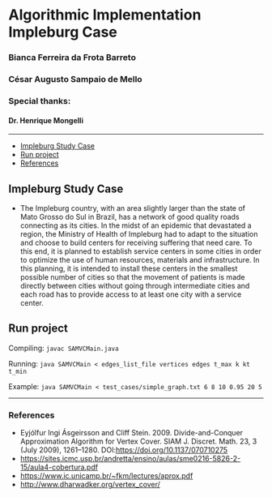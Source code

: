 # Algorithmic Implementation Impleburg Case

### Bianca Ferreira da Frota Barreto

### César Augusto Sampaio de Mello

### Special thanks:

#### Dr. Henrique Mongelli

---

- [Impleburg Study Case](#impleburg-study-case)
- [Run project](#run-project)
- [References](#references)

## Impleburg Study Case

- The Impleburg country, with an area slightly larger than the state of Mato Grosso do Sul
  in Brazil, has a network of good quality roads connecting as its cities. In the midst of an epidemic that devastated a region, the Ministry of Health of Impleburg had to adapt to the situation and choose to build centers for receiving suffering that need care. To this end, it is planned to establish service centers in some cities in order to optimize the use of human resources, materials and infrastructure. In this planning, it is intended to install these centers in the smallest possible number of cities so that the movement of patients is made directly between cities without going through intermediate cities and each road has to provide access to at least one city with a service center.

## Run project

Compiling:
`javac SAMVCMain.java`

Running:
`java SAMVCMain < edges_list_file vertices edges t_max k kt t_min`

Example:
`java SAMVCMain < test_cases/simple_graph.txt 6 8 10 0.95 20 5`

---

### References

- Eyjólfur Ingi Ásgeirsson and Cliff Stein. 2009. Divide-and-Conquer Approximation Algorithm for Vertex Cover. SIAM J. Discret. Math. 23, 3 (July 2009), 1261–1280. DOI:https://doi.org/10.1137/070710275
- https://sites.icmc.usp.br/andretta/ensino/aulas/sme0216-5826-2-15/aula4-cobertura.pdf
- https://www.ic.unicamp.br/~fkm/lectures/aprox.pdf
- http://www.dharwadker.org/vertex_cover/
